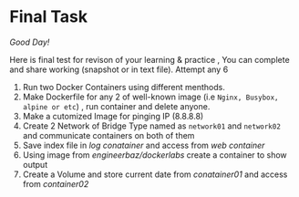 # Final Task
 
*Good Day!* 

Here is final test for revison of your learning & practice , You can complete and share working (snapshot or in text file).
Attempt any 6

1. Run two Docker Containers using different menthods. 
2. Make Dockerfile for any 2 of well-known image (i.e ``` Nginx, Busybox, alpine or etc ```) , run container and delete anyone.
3. Make a cutomized Image for pinging IP (8.8.8.8) 
4. Create 2 Network of Bridge Type named as `network01` and `network02` and communicate containers on both of them 
5. Save index file in _log conatainer_ and access from _web container_    
6. Using image from _engineerbaz/dockerlabs_ create a container to show output
7. Create a Volume and store current date from _conatainer01_ and access from _container02_  


